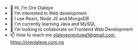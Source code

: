 - 👋 Hi, I’m Ore Olaleye
- 👀 I’m interested in Web development
- 🌱 I use React, Node JS and MongoDB
- 🌱 I'm currently learning Java and MySQL
- 💞️ I’m looking to collaborate on Frontend Web Development
- 📫 How to reach me olaleyeoreoluwa1@gmail.com, https://oreolaleye.com.ng

<!---
oreolaleye/oreolaleye is a ✨ special ✨ repository because its `README.md` (this file) appears on your GitHub profile.
You can click the Preview link to take a look at your changes.
--->
